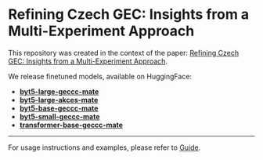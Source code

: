 # Refining Czech GEC: Insights from a Multi-Experiment Approach

This repository was created in the context of the paper: [Refining Czech GEC: Insights from a Multi-Experiment Approach](https://arxiv.org/pdf/2506.22402).

We release finetuned models, available on HuggingFace:


- [**byt5-large-geccc-mate**](https://huggingface.co/ufal/byt5-large-geccc-mate)
- [**byt5-large-akces-mate**](https://huggingface.co/ufal/byt5-large-akces-mate)
- [**byt5-base-geccc-mate**](https://huggingface.co/ufal/byt5-base-geccc-mate)
- [**byt5-small-geccc-mate**](https://huggingface.co/ufal/byt5-small-geccc-mate)
- [**transformer-base-geccc-mate**](https://huggingface.co/ufal/transformer-base-geccc-mate)

---

For usage instructions and examples, please refer to [Guide](./guide.md).